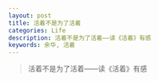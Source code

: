 ```yaml
---
layout: post
title: 活着不是为了活着
categories: Life
description: 活着不是为了活着——读《活着》有感
keywords: 余华, 活着
---
```


> 活着不是为了活着——读《活着》有感
